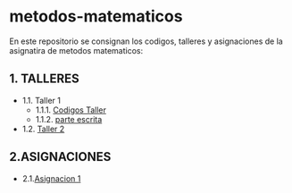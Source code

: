 # metodos-matematicos
En este repositorio se consignan los codigos, talleres y asignaciones de la asignatira de metodos matematicos:
## 1. TALLERES
   + 1.1. Taller 1
     + 1.1.1. [Codigos Taller](https://github.com/cami062/metodos-matematicos/tree/d766ca90581c4127ac864028a3b323e534695370/codigos%20primer%20taller)
     + 1.1.2. [parte escrita](https://github.com/cami062/metodos-matematicos/blob/bf56f1ff499092a7050cd503410038286e60d0dc/codigos%20primer%20taller/imagen%201.jpg)
  + 1.2. [Taller 2](https://github.com/cami062/metodos-matematicos/blob/41e145f4e13f8326cdddecfc8ec7ef15093de61a/taller%202%20m.mat.pdf)
## 2.ASIGNACIONES
  + 2.1.[Asignacion 1](https://github.com/cami062/metodos-matematicos/blob/000320be952bd6235a83e1d23988a01266617157/asignacion%201.pdf)
